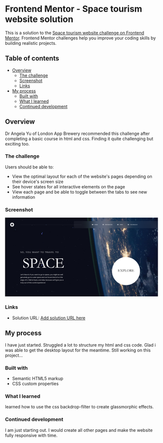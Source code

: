 # Frontend Mentor - Space tourism website solution

This is a solution to the [Space tourism website challenge on Frontend Mentor](https://www.frontendmentor.io/challenges/space-tourism-multipage-website-gRWj1URZ3). Frontend Mentor challenges help you improve your coding skills by building realistic projects.

## Table of contents

- [Overview](#overview)
  - [The challenge](#the-challenge)
  - [Screenshot](#screenshot)
  - [Links](#links)
- [My process](#my-process)
  - [Built with](#built-with)
  - [What I learned](#what-i-learned)
  - [Continued development](#continued-development)


## Overview
Dr Angela Yu of London App Brewery recommended this challenge after completing a basic course in html and css. Finding it quite challenging but exciting too.

### The challenge

Users should be able to:

- View the optimal layout for each of the website's pages depending on their device's screen size
- See hover states for all interactive elements on the page
- View each page and be able to toggle between the tabs to see new information

### Screenshot

![](assets/shared/screenshot2.png)

### Links

- Solution URL: [Add solution URL here](https://christone007.github.io/space-tourism-website/)

## My process
I have just started. Struggled a lot to structure my html and css code. Glad i was able to get the desktop layout for the meantime. Still working on this project...

### Built with

- Semantic HTML5 markup
- CSS custom properties

### What I learned
learned how to use the css backdrop-filter to create glassmorphic effects.

### Continued development

I am just starting out. I would create all other pages and make the website fully responsive with time.
